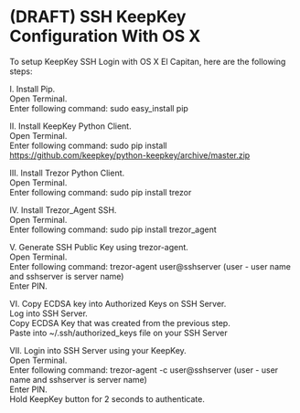 # (DRAFT) SSH KeepKey Configuration With OS X

To setup KeepKey SSH Login with OS X El Capitan, here are the following steps:  
  
I. Install Pip.  
Open Terminal.  
Enter following command: sudo easy_install pip

II. Install KeepKey Python Client.  
Open Terminal.  
Enter following command: sudo pip install https://github.com/keepkey/python-keepkey/archive/master.zip

III. Install Trezor Python Client.  
Open Terminal.  
Enter following command: sudo pip install trezor

IV. Install Trezor_Agent SSH.  
Open Terminal.  
Enter following command: sudo pip install trezor_agent

V. Generate SSH Public Key using trezor-agent.  
Open Terminal.  
Enter following command: trezor-agent user@sshserver (user - user name and sshserver is server name)  
Enter PIN.  
  
VI. Copy ECDSA key into Authorized Keys on SSH Server.  
Log into SSH Server.  
Copy ECDSA Key that was created from the previous step.  
Paste into ~/.ssh/authorized_keys file on your SSH Server  
  
VII. Login into SSH Server using your KeepKey.  
Open Terminal.  
Enter following command: trezor-agent -c user@sshserver (user - user name and sshserver is server name)  
Enter PIN.  
Hold KeepKey button for 2 seconds to authenticate.